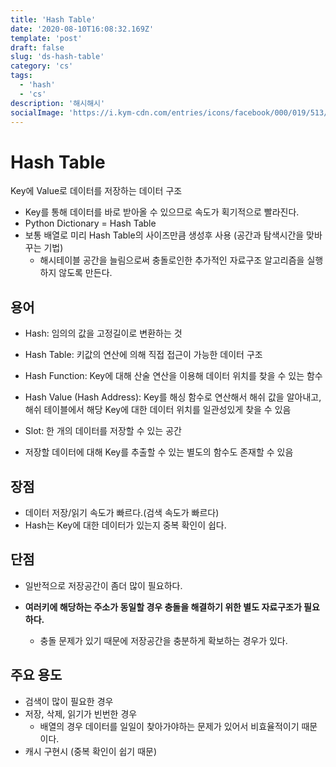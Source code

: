 ```yaml
---
title: 'Hash Table'
date: '2020-08-10T16:08:32.169Z'
template: 'post'
draft: false
slug: 'ds-hash-table'
category: 'cs'
tags:
  - 'hash'
  - 'cs'
description: '해시해시'
socialImage: 'https://i.kym-cdn.com/entries/icons/facebook/000/019/513/til.jpg'
---
```


# Hash Table

Key에 Value로 데이터를 저장하는 데이터 구조

- Key를 통해 데이터를 바로 받아올 수 있으므로 속도가 획기적으로 빨라진다.
- Python Dictionary = Hash Table
- 보통 배열로 미리 Hash Table의 사이즈만큼 생성후 사용 (공간과 탐색시간을 맞바꾸는 기법)
  - 해시테이블 공간을 늘림으로써 충돌로인한 추가적인 자료구조 알고리즘을 실행하지 않도록 만든다.

## 용어

- Hash: 임의의 값을 고정길이로 변환하는 것
- Hash Table: 키값의 연산에 의해 직접 접근이 가능한 데이터 구조
- Hash Function: Key에 대해 산술 연산을 이용해 데이터 위치를 찾을 수 있는 함수
- Hash Value (Hash Address): Key를 해싱 함수로 연산해서 해쉬 값을 알아내고, 해쉬 테이블에서 해당 Key에 대한 데이터 위치를 일관성있게 찾을 수 있음

- Slot: 한 개의 데이터를 저장할 수 있는 공간
- 저장할 데이터에 대해 Key를 추출할 수 있는 별도의 함수도 존재할 수 있음

## 장점

- 데이터 저장/읽기 속도가 빠르다.(검색 속도가 빠르다)
- Hash는 Key에 대한 데이터가 있는지 중복 확인이 쉽다.

## 단점

- 일반적으로 저장공간이 좀더 많이 필요하다.

- **여러키에 해당하는 주소가 동일할 경우 충돌을 해결하기 위한 별도 자료구조가 필요하다.**
  - 충돌 문제가 있기 때문에 저장공간을 충분하게 확보하는 경우가 있다.

## 주요 용도

- 검색이 많이 필요한 경우
- 저장, 삭제, 읽기가 빈번한 경우
  - 배열의 경우 데이터를 일일이 찾아가야하는 문제가 있어서 비효율적이기 때문이다.
- 캐시 구현시 (중복 확인이 쉽기 때문)

